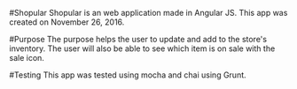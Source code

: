 #Shopular
Shopular is an web application made in Angular JS. This app was created on November 26, 2016.


#Purpose
The purpose helps the user to update and add to the store's inventory. The user will also be able to see which item is on sale with the sale icon.

#Testing
This app was tested using mocha and chai using Grunt.
